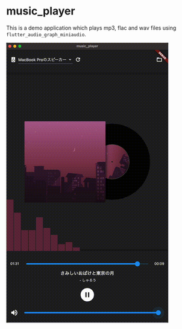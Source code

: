 # music_player

This is a demo application which plays mp3, flac and wav files using `flutter_audio_graph_miniaudio`.

![demo2.gif](/resources/demo2.gif)
